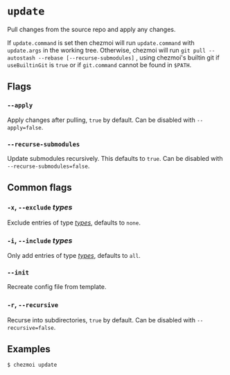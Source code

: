 # `update`

Pull changes from the source repo and apply any changes.

If `update.command` is set then chezmoi will run `update.command` with
`update.args` in the working tree. Otherwise, chezmoi will run `git pull
--autostash --rebase [--recurse-submodules]` , using chezmoi's builtin git if
`useBuiltinGit` is `true` or if `git.command` cannot be found in `$PATH`.

## Flags

### `--apply`

Apply changes after pulling, `true` by default. Can be disabled with `--apply=false`.

### `--recurse-submodules`

Update submodules recursively. This defaults to `true`. Can be disabled with `--recurse-submodules=false`.

## Common flags

### `-x`, `--exclude` *types*

Exclude entries of type [*types*](../command-line-flags/common.md#available-types),
defaults to `none`.

### `-i`, `--include` *types*

Only add entries of type [*types*](../command-line-flags/common.md#available-types),
defaults to `all`.

### `--init`

Recreate config file from template.

### `-r`, `--recursive`

Recurse into subdirectories, `true` by default. Can be disabled with `--recursive=false`.

## Examples

```console
$ chezmoi update
```
